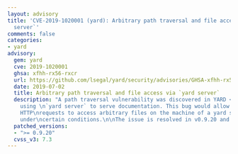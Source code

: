 ```yaml
---
layout: advisory
title: 'CVE-2019-1020001 (yard): Arbitrary path traversal and file access via `yard
  server`'
comments: false
categories:
- yard
advisory:
  gem: yard
  cve: 2019-1020001
  ghsa: xfhh-rx56-rxcr
  url: https://github.com/lsegal/yard/security/advisories/GHSA-xfhh-rx56-rxcr
  date: 2019-07-02
  title: Arbitrary path traversal and file access via `yard server`
  description: "A path traversal vulnerability was discovered in YARD <= 0.9.19 when
    using \n`yard server` to serve documentation. This bug would allow unsanitized
    HTTP\nrequests to access arbitrary files on the machine of a yard server host
    under\ncertain conditions.\n\nThe issue is resolved in v0.9.20 and later.\n"
  patched_versions:
  - ">= 0.9.20"
  cvss_v3: 7.3
---
```

